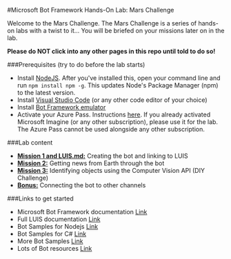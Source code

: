 #Microsoft Bot Framework Hands-On Lab: Mars Challenge

Welcome to the Mars Challenge. The Mars Challenge is a series of hands-on labs with a twist to it... You will be briefed on your missions later on in the lab. 

**Please do NOT click into any other pages in this repo until told to do so!**

###Prerequisites (try to do before the lab starts)

- Install [NodeJS](https://nodejs.org/en/). After you've installed this, open your command line and run `npm install npm -g`. This updates Node's Package Manager (npm) to the latest version.
- Install [Visual Studio Code](https://code.visualstudio.com/) (or any other code editor of your choice)
- Install [Bot Framework emulator](https://emulator.botframework.com)
- Activate your Azure Pass. Instructions [here](https://www.microsoftazurepass.com/howto). If you already activated Microsoft Imagine (or any other subscription), please use it for the lab. The Azure Pass cannot be used alongside any other subscription. 

###Lab content

- [**Mission 1 and LUIS.md:**](MISSION1.md) Creating the bot and linking to LUIS
- [**Mission 2:**](MISSION2.md) Getting news from Earth through the bot
- [**Mission 3:**](MISSION3.md) Identifying objects using the Computer Vision API (DIY Challenge)
- [**Bonus:**](BONUS.md) Connecting the bot to other channels

###Links to get started

- Microsoft Bot Framework documentation [Link](https://docs.botframework.com/en-us/)
- Full LUIS documentation [Link](https://www.luis.ai/help)
- Bot Samples for Nodejs [Link](https://github.com/Microsoft/BotBuilder/tree/master/Node/examples)
- Bot Samples for C# [Link](https://github.com/Microsoft/BotBuilder/tree/master/CSharp/Samples)
- More Bot Samples [Link](https://github.com/Microsoft/BotBuilder-Samples)
- Lots of Bot resources [Link](https://aka.ms/botresources)